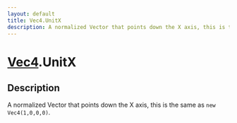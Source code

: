 ```yaml
---
layout: default
title: Vec4.UnitX
description: A normalized Vector that points down the X axis, this is the same as new Vec4(1,0,0,0).
---
```

# [Vec4]({{site.url}}/Pages/Reference/Vec4.html).UnitX

## Description
A normalized Vector that points down the X axis, this is
the same as `new Vec4(1,0,0,0)`.

